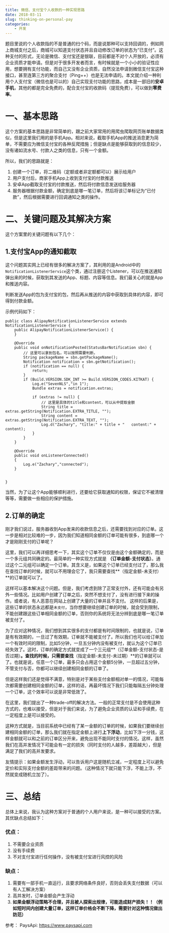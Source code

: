 ```yaml
---
title: 微信、支付宝个人收款的一种实现思路
date: 2018-03-11
slug: thinking-on-personal-pay
categories:
    - 开发
---
```


题目里说的个人收款指的不是普通的扫个码，而是说那种可以支持回调的，例如网上商城支付之后，商城可以知道支付状态并且自动修改订单的状态为“已支付”。这种支付的形式，无论是微信、支付宝还是银联，目前都是不对个人开放的，必须有企业资质才能申请。但是对于很多开发者而言，有时候就是一个小小的验证性应用，想要拥有支付功能，而自己又没有企业资质，自然没法申请到微信支付宝这种接口，甚至连第三方的聚合支付（Ping++）也是无法申请的。本文就介绍一种利用个人支付宝（微信也是可以的）自己实现支付功能的思路，成本是一部旧的**安卓手机**，其他的都是完全免费的，配合支付宝的收款码（提现免费），可以做到**零费率**。

<!--more-->


# 一、基本思路
这个方案的基本思路是非常简单的，跟之前大家常用的用爬虫爬取网页账单数据类似，但是这里我们用的是手机App。相对来说，截取手机App的推送消息更为简单，不需要应为微信支付宝的各种反爬措施；但是缺点是能够获取到的信息较少，没有诸如流水号、付款人之类的信息，只有一个金额。

所以，我们的思路就是：
1. 创建一个订单，将二维码（定额或者非定额都可以）展示给用户
1. 用户支付后，商家手机App上收到支付宝的付款推送
1. 安卓App截取支付宝的付款推送，然后将付款信息发送给服务器
1. 服务器根据付款金额，确定到底是哪一笔订单，然后将该订单标记为“已付款”，然后根据需要进行回调通知之类的操作。

# 二、关键问题及其解决方案
这个方案里的关键问题有以下几个：

## 1.支付宝App的通知截取
这个问题其实网上已经有很多的解决方案了，其利用的是Android中的`NotificationListenerService`这个类，通过注册这个Listener，可以在推送通知弹出来的时候，获取到其发送的App、标题、内容等信息。我们最关心的就是App和推送内容。

判断发送App的包为支付宝的包，然后再从推送的内容中获取到具体的内容，即可得到付款金额。

示例代码如下：
```
public class AlipayNotificationListenerService extends NotificationListenerService {
    public AlipayNotificationListenerService() {
    }

    @Override
    public void onNotificationPosted(StatusBarNotification sbn) {
        // 这里可以拿到包名，可以按照需要判断。
        String packageName = sbn.getPackageName();
        Notification notification = sbn.getNotification();
        if (notification == null) {
            return;
        }
        if (Build.VERSION.SDK_INT >= Build.VERSION_CODES.KITKAT) {
            Log.e("SevenNLS","in 1");
            Bundle extras = notification.extras;

            if (extras != null) {
                // 这里是具体的title和content，可以从中提取金额
                String title = extras.getString(Notification.EXTRA_TITLE, "");
                String content = extras.getString(Notification.EXTRA_TEXT, "");
                Log.d("Zachary", "title:" + title + "   content:" + content);
            }
        }
    }

    @Override
    public void onListenerConnected()
    {
        Log.e("Zachary","connected");
    }


}

```
当然，为了让这个App能够顺利进行，还要给它获取通知的权限，保证它不被清理等等，需要做一些相应的保护措施。

## 2.订单的确定
刚才我们说过，服务器收到App发来的收款信息之后，还需要找到对应的订单。这一步是相对比较难的一步，因为我们知道相同金额的订单可能有很多，到底哪一个才是刚刚支付的订单呢？

这里，我们可以再详细思考一下，其实这个订单不仅仅是由这个金额确定的，而是一个多元组共同确定的。最简单的一种实现方式就是 **（订单金额-支付状态）**。通过这个二元组可以确定一个订单。其含义是，如果这个订单已经支付过了，那么我在查找订单的时候，就可以不用理会它了，我只需要查找**（指定金额-未支付）**的订单就可以了。

这样可以基本解决这个问题。但是，我们考虑到除了正常支付外，还有可能会有另外一些情况。比如用户创建了订单之后，突然不想支付了，没有进行接下来的操作。或者说，有人恶意在网站上创建了大量的订单并且不支付。 这样的后果是，这些订单的状态永远都是`未支付`，当你想要继续创建订单的时候，就会受到限制，不能创建跟这些订单相同金额的订单，否则你的系统将无法分辨到底是哪一笔订单被支付了。

为了应对这种情况，我们想到其实很多的支付都是有时间限制的，也就是说，订单是有有效期的，一旦过了有效期，订单就不能被支付了。所以我们也可以给订单加一个有效时间的限制，比如5分钟，一旦五分钟内没有被支付，就认为这个订单已经失效了。这时，订单的确定方式就变成了一个三元组**（订单金额-支付状态-是否过期）**。查找的时候，只需要查找**（指定金额-未支付-未过期）**的订单就可以了。也就是说，任意一个订单，最多只会占用这个金额5分钟，一旦超过五分钟，不管支付与否，你都可以继续创建相同金额的订单了。

但是这样我们还是觉得不满意，特别是对于某些支付金额相对单一的情况，可能每次都需要创建相同金额的订单，这样的话，再最坏情况下我们只能每隔五分钟处理一个订单，这个效率可以说是非常低效了。

在这里，我们提出了一种trade-off的解决方法。一般的正常支付是不会使用这种方式的，也难以接受，但是对于我们来说，为了避免企业资质的认证和手续费，在一定程度上是可以接受的。

这种方式就是，当目前系统中已经有了某一金额的订单的时候，如果我们要继续创建相同金额的订单，那么我们就在指定金额上进行**上下浮动**，比如下浮一分钱，这样金额就可以和之前的订单区分开来，避免出现不能同时支付的情况。这样，虽然我们在高并发情况下可能会有一定的损失（同时支付的人越多，差距越大），但是满足了我们的高并发要求。

友情提示：如果金额发生浮动，可以告诉用户这是随机立减，一定程度上可以避免定价和实际支付金额的差距带来的问题。（这种情况下就只能下浮，不能上浮，不然就变成随机立加了）。

# 三、总结
总体上来说，我认为这种方案对于普通的个人用户来说，是一种可以接受的方案。其优缺点总结如下：

### 优点：
1. 不需要企业资质
1. 没有手续费
1. 不对支付宝进行任何操作，没有被支付宝进行风控的风险

### 缺点：
1. 需要有一部手机一直运行，且要求网络条件良好，否则会丢失支付数据（可以有人工解决方案）
1. 高并发时，订单金额会产生浮动
1. **如果金额浮动策略不合理，并且被人探索出规律，可能造成财产损失！！（例如短时间内创建大量订单，这样订单价格会不断下降，需要针对这种情况做出防范）**



参考：
PaysApi: <https://www.paysapi.com>